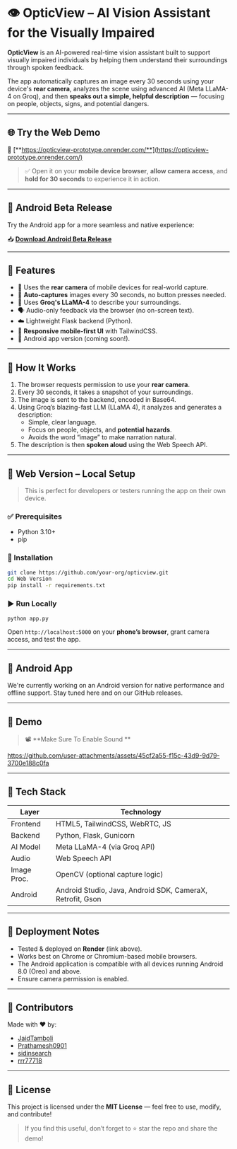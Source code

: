 # 👁️ OpticView – AI Vision Assistant for the Visually Impaired

**OpticView** is an AI-powered real-time vision assistant built to support visually impaired individuals by helping them understand their surroundings through spoken feedback.

The app automatically captures an image every 30 seconds using your device's **rear camera**, analyzes the scene using advanced AI (Meta LLaMA-4 on Groq), and then **speaks out a simple, helpful description** — focusing on people, objects, signs, and potential dangers.

---

## 🌐 Try the Web Demo

🔗 [**https://opticview-prototype.onrender.com/**](https://opticview-prototype.onrender.com/)

> ✅ Open it on your **mobile device browser**, **allow camera access**, and **hold for 30 seconds** to experience it in action.

---

## 📱 Android Beta Release

Try the Android app for a more seamless and native experience:

📥 [**Download Android Beta Release**](https://github.com/sidinsearch/OpticView/releases/tag/Beta)

---

## 🚀 Features

- 📸 Uses the **rear camera** of mobile devices for real-world capture.
- 🔄 **Auto-captures** images every 30 seconds, no button presses needed.
- 🧠 Uses **Groq's LLaMA-4** to describe your surroundings.
- 🗣️ Audio-only feedback via the browser (no on-screen text).
- ☁️ Lightweight Flask backend (Python).
- 📱 **Responsive mobile-first UI** with TailwindCSS.
- 📲 Android app version (coming soon!).

---

## 📸 How It Works

1. The browser requests permission to use your **rear camera**.
2. Every 30 seconds, it takes a snapshot of your surroundings.
3. The image is sent to the backend, encoded in Base64.
4. Using Groq’s blazing-fast LLM (LLaMA 4), it analyzes and generates a description:
   - Simple, clear language.
   - Focus on people, objects, and **potential hazards**.
   - Avoids the word “image” to make narration natural.
5. The description is then **spoken aloud** using the Web Speech API.

---

## 🧪 Web Version – Local Setup

> This is perfect for developers or testers running the app on their own device.

### ✅ Prerequisites

- Python 3.10+
- pip

### 🔧 Installation

```bash
git clone https://github.com/your-org/opticview.git
cd Web Version
pip install -r requirements.txt
```

### ▶️ Run Locally

```bash
python app.py
```

Open `http://localhost:5000` on your **phone’s browser**, grant camera access, and test the app.

---

## 📲 Android App 

We're currently working on an Android version for native performance and offline support. Stay tuned here and on our GitHub releases.

---

## 🎥 Demo

> 📽️ **Make Sure To Enable Sound **





https://github.com/user-attachments/assets/45cf2a55-f15c-43d9-9d79-3700e188c0fa





---

## 🧠 Tech Stack

| Layer       | Technology                          |
|-------------|-------------------------------------|
| Frontend    | HTML5, TailwindCSS, WebRTC, JS      |
| Backend     | Python, Flask, Gunicorn             |
| AI Model    | Meta LLaMA-4 (via Groq API)         |
| Audio       | Web Speech API                      |
| Image Proc. | OpenCV (optional capture logic)     |
| Android     | Android Studio, Java, Android SDK, CameraX, Retrofit, Gson |

---


## 🧪 Deployment Notes

- Tested & deployed on **Render** (link above).
- Works best on Chrome or Chromium-based mobile browsers.
- The Android application is compatible with all devices running Android 8.0 (Oreo) and above.
- Ensure camera permission is enabled.

---

## 👥 Contributors

Made with ❤️ by:

- [JaidTamboli](https://github.com/JaidTamboli)
- [Prathamesh0901](https://github.com/Prathamesh0901)
- [sidinsearch](https://github.com/sidinsearch/)
- [rrr77718](https://github.com/rrr77718)

---

## 📜 License

This project is licensed under the **MIT License** — feel free to use, modify, and contribute!

> If you find this useful, don’t forget to ⭐️ star the repo and share the demo!
